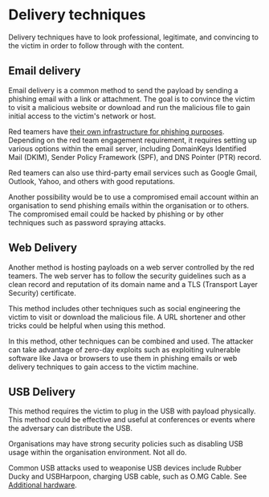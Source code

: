 # Delivery techniques

Delivery techniques have to look professional, legitimate, and convincing to the victim in order to follow through 
with the content.

## Email delivery

Email delivery is a common method to send the payload by sending a phishing email with a link or attachment. The goal 
is to convince the victim to visit a malicious website or download and run the malicious file to gain initial access 
to the victim's network or host.

Red teamers have [their own infrastructure for phishing purposes](https://tymyrddin.github.io/red-iac/). Depending on 
the red team engagement requirement, it requires setting up various options within the email server, including 
DomainKeys Identified Mail (DKIM), Sender Policy Framework (SPF), and DNS Pointer (PTR) record.

Red teamers can also use third-party email services such as Google Gmail, Outlook, Yahoo, and others with good 
reputations.

Another possibility would be to use a compromised email account within an organisation to send phishing emails 
within the organisation or to others. The compromised email could be hacked by phishing or by other techniques 
such as password spraying attacks.

## Web Delivery

Another method is hosting payloads on a web server controlled by the red teamers. The web server has to follow 
the security guidelines such as a clean record and reputation of its domain name and a TLS (Transport Layer Security) 
certificate. 

This method includes other techniques such as social engineering the victim to visit or download the malicious file. 
A URL shortener and other tricks could be helpful when using this method.

In this method, other techniques can be combined and used. The attacker can take advantage of zero-day exploits 
such as exploiting vulnerable software like Java or browsers to use them in phishing emails or web delivery 
techniques to gain access to the victim machine.

## USB Delivery

This method requires the victim to plug in the USB with payload physically. This method could be effective and 
useful at conferences or events where the adversary can distribute the USB.

Organisations may have strong security policies such as disabling USB usage within the organisation environment. 
Not all do.

Common USB attacks used to weaponise USB devices include Rubber Ducky and USBHarpoon, charging USB cable, 
such as O.MG Cable. See [Additional hardware](https://tymyrddin.github.io/red-iac/docs/attack/hardware.html).